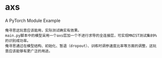 # axs
A PyTorch Module Example

	俺寻思这玩意应该能用，实际测试确实有效果。
	main.py脚本中的模型采用一个axs层加一个不进行求导的全连接层，可实现MNIST测试集89%的识别成功率。
	俺寻思通过在模型结构、初始化、暂退（dropout）、训练时调参速度比率等方面的调整，这玩意应该能够有更广泛的用途。
